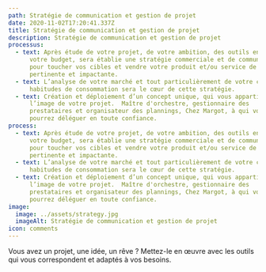 ```yaml
---
path: Stratégie de communication et gestion de projet
date: 2020-11-02T17:20:41.337Z
title: Stratégie de communication et gestion de projet
description: Stratégie de communication et gestion de projet
processus:
  - text: Après étude de votre projet, de votre ambition, des outils en place et de
      votre budget, sera établie une stratégie commerciale et de communication
      pour toucher vos cibles et vendre votre produit et/ou service de manière
      pertinente et impactante.
  - text: L’analyse de votre marché et tout particulièrement de votre cible et leurs
      habitudes de consommation sera le cœur de cette stratégie.
  - text: Création et déploiement d’un concept unique, qui vous appartiendra à
      l’image de votre projet.  Maître d'orchestre, gestionnaire des
      prestataires et organisateur des plannings, Chez Margot, à qui vous
      pourrez déléguer en toute confiance.
process:
  - text: Après étude de votre projet, de votre ambition, des outils en place et de
      votre budget, sera établie une stratégie commerciale et de communication
      pour toucher vos cibles et vendre votre produit et/ou service de manière
      pertinente et impactante.
  - text: L’analyse de votre marché et tout particulièrement de votre cible et leurs
      habitudes de consommation sera le cœur de cette stratégie.
  - text: Création et déploiement d’un concept unique, qui vous appartiendra à
      l’image de votre projet.  Maître d'orchestre, gestionnaire des
      prestataires et organisateur des plannings, Chez Margot, à qui vous
      pourrez déléguer en toute confiance.
image:
  image: ../assets/strategy.jpg
  imageAlt: Stratégie de communication et gestion de projet
icon: comments
---
```

Vous avez un projet, une idée, un rêve ? Mettez-le en œuvre avec les outils qui vous correspondent et adaptés à vos besoins.